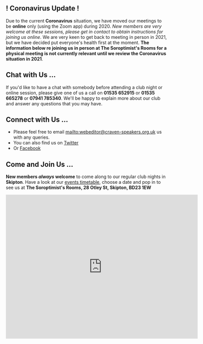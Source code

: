 
## ! Coronavirus Update !

Due to the current **Coronavirus** situation, we have moved our meetings to be **online** only (using the Zoom app) during 2020. *New members are very welcome at these  sessions, please get in contact to obtain instructions for joining us online*. We are very keen to get back to meeting in person in 2021, but we have decided put everyone's health first at the moment. **The information below re joining us in person at The Soroptimist's Rooms for a physical meeting is not currently relevant until we review the Coronavirus situation in 2021**.

## Chat with Us ...

If you'd like to have a chat with somebody before attending a club night or online session, please give
one of us a call on **01535 652915** or **01535 665278** or **07941 785340**. We'll be happy to explain more about our club and answer any questions that you may have.

## Connect with Us ...

- Please feel free to email <mailto:webeditor@craven-speakers.org.uk> us with any queries.  
- You can also find us on [Twitter](https://twitter.com/cravenspeakers)
- Or [Facebook](https://www.facebook.com/Craven-Speakers-Club-1497457170340311/)

## Come and Join Us ...

**New members _always_ welcome** to come along to our regular club nights in **Skipton**.
Have a look at our [events timetable](/events.html), choose a date and pop in to see us
at **The Soroptimist's Rooms, 28 Otley St, Skipton, BD23 1EW**

<iframe src="https://www.google.com/maps/embed?pb=!1m18!1m12!1m3!1d1173.6622748265584!2d-2.0151261426137244!3d53.96150418011255!2m3!1f0!2f0!3f0!3m2!1i1024!2i768!4f13.1!3m3!1m2!1s0x487bf3951c85a309%3A0xa09c57cd5c849ae0!2s28+Otley+St%2C+Skipton+BD23!5e0!3m2!1sen!2suk!4v1509919997418" width="600" height="450" frameborder="0" style="border:0" allowfullscreen></iframe>

